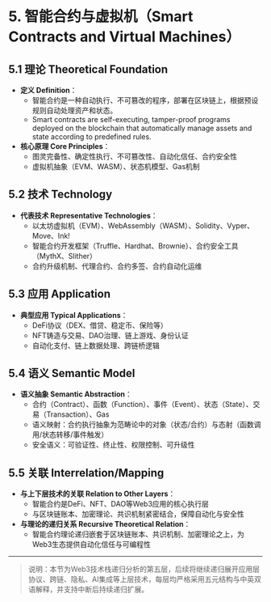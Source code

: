 # 5. 智能合约与虚拟机（Smart Contracts and Virtual Machines）

## 5.1 理论 Theoretical Foundation

- **定义 Definition**：
  - 智能合约是一种自动执行、不可篡改的程序，部署在区块链上，根据预设规则自动处理资产和状态。
  - Smart contracts are self-executing, tamper-proof programs deployed on the blockchain that automatically manage assets and state according to predefined rules.
- **核心原理 Core Principles**：
  - 图灵完备性、确定性执行、不可篡改性、自动化信任、合约安全性
  - 虚拟机抽象（EVM、WASM）、状态机模型、Gas机制

## 5.2 技术 Technology

- **代表技术 Representative Technologies**：
  - 以太坊虚拟机（EVM）、WebAssembly（WASM）、Solidity、Vyper、Move、Ink!
  - 智能合约开发框架（Truffle、Hardhat、Brownie）、合约安全工具（MythX、Slither）
  - 合约升级机制、代理合约、合约多签、合约自动化运维

## 5.3 应用 Application

- **典型应用 Typical Applications**：
  - DeFi协议（DEX、借贷、稳定币、保险等）
  - NFT铸造与交易、DAO治理、链上游戏、身份认证
  - 自动化支付、链上数据处理、跨链桥逻辑

## 5.4 语义 Semantic Model

- **语义抽象 Semantic Abstraction**：
  - 合约（Contract）、函数（Function）、事件（Event）、状态（State）、交易（Transaction）、Gas
  - 语义映射：合约执行抽象为范畴论中的对象（状态/合约）与态射（函数调用/状态转移/事件触发）
  - 安全语义：可验证性、终止性、权限控制、可升级性

## 5.5 关联 Interrelation/Mapping

- **与上下层技术的关联 Relation to Other Layers**：
  - 智能合约是DeFi、NFT、DAO等Web3应用的核心执行层
  - 与区块链账本、加密理论、共识机制紧密结合，保障自动化与安全性
- **与理论的递归关系 Recursive Theoretical Relation**：
  - 智能合约理论递归嵌套于区块链账本、共识机制、加密理论之上，为Web3生态提供自动化信任与可编程性

---

> 说明：本节为Web3技术栈递归分析的第五层，后续将继续递归展开应用层协议、跨链、隐私、AI集成等上层技术，每层均严格采用五元结构与中英双语解释，并支持中断后持续递归扩展。
